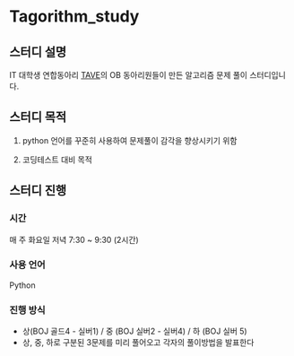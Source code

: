 # Tagorithm_study


## 스터디 설명
IT 대학생 연합동아리 [TAVE](https://m.blog.naver.com/t-ave)의 OB 동아리원들이 만든 알고리즘 문제 풀이 스터디입니다. 

## 스터디 목적
1. python 언어를 꾸준히 사용하여 문제풀이 감각을 향상시키기 위함

2. 코딩테스트 대비 목적

## 스터디 진행
### 시간
매 주 화요일 저녁 7:30 ~ 9:30 (2시간)
### 사용 언어
Python
### 진행 방식
- 상(BOJ 골드4 - 실버1) / 중 (BOJ 실버2 - 실버4) / 하 (BOJ 실버 5) 
- 상, 중, 하로 구분된 3문제를 미리 풀어오고 각자의 풀이방법을 발표한다

